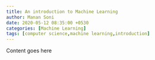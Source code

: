 ```yaml
---
title: An introduction to Machine Learning
author: Manan Soni
date: 2020-05-12 08:35:00 +0530
categories: [Machine Learning]
tags: [computer science,machine learning,introduction]
---
```


Content goes here
